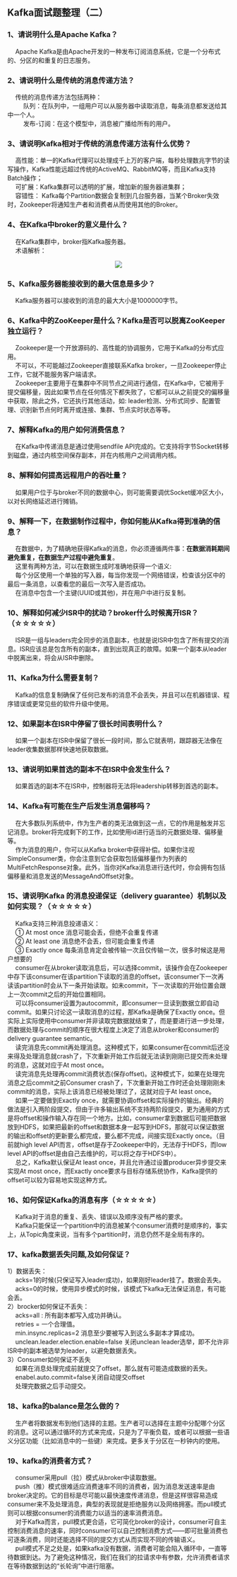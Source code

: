 ## Kafka面试题整理（二）  

### 1、请说明什么是Apache Kafka？  
&emsp; Apache Kafka是由Apache开发的一种发布订阅消息系统，它是一个分布式的、分区的和重复的日志服务。  

### 2、请说明什么是传统的消息传递方法？  
&emsp; 传统的消息传递方法包括两种：  
&emsp; &emsp; 队列：在队列中，一组用户可以从服务器中读取消息，每条消息都发送给其中一个人。  
&emsp; &emsp; 发布-订阅：在这个模型中，消息被广播给所有的用户。  

### 3、请说明Kafka相对于传统的消息传递方法有什么优势？  
&emsp; 高性能：单一的Kafka代理可以处理成千上万的客户端，每秒处理数兆字节的读写操作，Kafka性能远超过传统的ActiveMQ、RabbitMQ等，而且Kafka支持Batch操作；   
&emsp; 可扩展：Kafka集群可以透明的扩展，增加新的服务器进集群；  
&emsp; 容错性： Kafka每个Partition数据会复制到几台服务器，当某个Broker失效时，Zookeeper将通知生产者和消费者从而使用其他的Broker。  

### 4、在Kafka中broker的意义是什么？  
&emsp; 在Kafka集群中，broker指Kafka服务器。  
&emsp; 术语解析：  

<p align="center">
<img src="./../../Pics/Kafka%E9%9D%A2%E8%AF%95%E9%A2%98Pics/Kafka%E4%B8%ADbroker%E7%9A%84%E6%84%8F%E4%B9%89.png"/>  
<p align="center">
</p>
</p>  


### 5、Kafka服务器能接收到的最大信息是多少？  
&emsp; Kafka服务器可以接收到的消息的最大大小是1000000字节。  

### 6、Kafka中的ZooKeeper是什么？Kafka是否可以脱离ZooKeeper独立运行？  
&emsp; Zookeeper是一个开放源码的、高性能的协调服务，它用于Kafka的分布式应用。  
&emsp; 不可以，不可能越过Zookeeper直接联系Kafka broker，一旦Zookeeper停止工作，它就不能服务客户端请求。  
&emsp; Zookeeper主要用于在集群中不同节点之间进行通信，在Kafka中，它被用于提交偏移量，因此如果节点在任何情况下都失败了，它都可以从之前提交的偏移量中获取，除此之外，它还执行其他活动，如: leader检测、分布式同步、配置管理、识别新节点何时离开或连接、集群、节点实时状态等等。  

### 7、解释Kafka的用户如何消费信息？  
&emsp; 在Kafka中传递消息是通过使用sendfile API完成的。它支持将字节Socket转移到磁盘，通过内核空间保存副本，并在内核用户之间调用内核。  

### 8、解释如何提高远程用户的吞吐量？  
&emsp; 如果用户位于与broker不同的数据中心，则可能需要调优Socket缓冲区大小，以对长网络延迟进行摊销。  

### 9、解释一下，在数据制作过程中，你如何能从Kafka得到准确的信息？  
&emsp; 在数据中，为了精确地获得Kafka的消息，你必须遵循两件事：**在数据消耗期间避免重复，在数据生产过程中避免重复**。  
&emsp; 这里有两种方法，可以在数据生成时准确地获得一个语义:   
&emsp; 每个分区使用一个单独的写入器，每当你发现一个网络错误，检查该分区中的最后一条消息，以查看您的最后一次写入是否成功。  
&emsp; 在消息中包含一个主键(UUID或其他)，并在用户中进行反复制。  

### 10、解释如何减少ISR中的扰动？broker什么时候离开ISR？（☆☆☆☆☆）  
&emsp; ISR是一组与leaders完全同步的消息副本，也就是说ISR中包含了所有提交的消息。ISR应该总是包含所有的副本，直到出现真正的故障。如果一个副本从leader中脱离出来，将会从ISR中删除。  

### 11、Kafka为什么需要复制？  
&emsp; Kafka的信息复制确保了任何已发布的消息不会丢失，并且可以在机器错误、程序错误或更常见些的软件升级中使用。  

### 12、如果副本在ISR中停留了很长时间表明什么？  
&emsp; 如果一个副本在ISR中保留了很长一段时间，那么它就表明，跟踪器无法像在leader收集数据那样快速地获取数据。  

### 13、请说明如果首选的副本不在ISR中会发生什么？  
&emsp; 如果首选的副本不在ISR中，控制器将无法将leadership转移到首选的副本。  

### 14、Kafka有可能在生产后发生消息偏移吗？  
&emsp; 在大多数队列系统中，作为生产者的类无法做到这一点，它的作用是触发并忘记消息。broker将完成剩下的工作，比如使用id进行适当的元数据处理、偏移量等。  
&emsp; 作为消息的用户，你可以从Kafka broker中获得补偿。如果你注视SimpleConsumer类，你会注意到它会获取包括偏移量作为列表的MultiFetchResponse对象。此外，当你对Kafka消息进行迭代时，你会拥有包括偏移量和消息发送的MessageAndOffset对象。  

### 15、请说明Kafka 的消息投递保证（delivery guarantee）机制以及如何实现？（☆☆☆☆☆）  
&emsp; Kafka支持三种消息投递语义：  
&emsp; ① At most once 消息可能会丢，但绝不会重复传递  
&emsp; ② At least one 消息绝不会丢，但可能会重复传递  
&emsp; ③ Exactly once 每条消息肯定会被传输一次且仅传输一次，很多时候这是用户想要的  
&emsp; consumer在从broker读取消息后，可以选择commit，该操作会在Zookeeper中存下该consumer在该partition下读取的消息的offset，该consumer下一次再读该partition时会从下一条开始读取。如未commit，下一次读取的开始位置会跟上一次commit之后的开始位置相同。  
&emsp; 可以将consumer设置为autocommit，即consumer一旦读到数据立即自动commit。如果只讨论这一读取消息的过程，那Kafka是确保了Exactly once。但实际上实际使用中consumer并非读取完数据就结束了，而是要进行进一步处理，而数据处理与commit的顺序在很大程度上决定了消息从broker和consumer的delivery guarantee semantic。  
&emsp; 读完消息先commit再处理消息。这种模式下，如果consumer在commit后还没来得及处理消息就crash了，下次重新开始工作后就无法读到刚刚已提交而未处理的消息，这就对应于At most once。  
&emsp; 读完消息先处理再commit消费状态(保存offset)。这种模式下，如果在处理完消息之后commit之前Consumer crash了，下次重新开始工作时还会处理刚刚未commit的消息，实际上该消息已经被处理过了，这就对应于At least once。  
&emsp; 如果一定要做到Exactly once，就需要协调offset和实际操作的输出。经典的做法是引入两阶段提交，但由于许多输出系统不支持两阶段提交，更为通用的方式是将offset和操作输入存在同一个地方。比如，consumer拿到数据后可能把数据放到HDFS，如果把最新的offset和数据本身一起写到HDFS，那就可以保证数据的输出和offset的更新要么都完成，要么都不完成，间接实现Exactly once。（目前就high level API而言，offset是存于Zookeeper中的，无法存于HDFS，而low level API的offset是由自己去维护的，可以将之存于HDFS中）。  
&emsp; 总之，Kafka默认保证At least once，并且允许通过设置producer异步提交来实现At most once，而Exactly once要求与目标存储系统协作，Kafka提供的offset可以较为容易地实现这种方式。  

### 16、如何保证Kafka的消息有序（☆☆☆☆☆）  
&emsp; Kafka对于消息的重复、丢失、错误以及顺序没有严格的要求。  
&emsp; Kafka只能保证一个partition中的消息被某个consumer消费时是顺序的，事实上，从Topic角度来说，当有多个partition时，消息仍然不是全局有序的。  

### 17、kafka数据丢失问题,及如何保证？  
1）数据丢失：  
&emsp; acks=1的时候(只保证写入leader成功)，如果刚好leader挂了。数据会丢失。  
&emsp; acks=0的时候，使用异步模式的时候，该模式下kafka无法保证消息，有可能会丢。  
2）brocker如何保证不丢失：  
&emsp; acks=all : 所有副本都写入成功并确认。  
&emsp; retries = 一个合理值。  
&emsp; min.insync.replicas=2  消息至少要被写入到这么多副本才算成功。  
&emsp; unclean.leader.election.enable=false 关闭unclean leader选举，即不允许非ISR中的副本被选举为leader，以避免数据丢失。  
3）Consumer如何保证不丢失  
&emsp; 如果在消息处理完成前就提交了offset，那么就有可能造成数据的丢失。  
&emsp; enabel.auto.commit=false关闭自动提交offset  
&emsp; 处理完数据之后手动提交。  

### 18、kafka的balance是怎么做的？  
&emsp; 生产者将数据发布到他们选择的主题。生产者可以选择在主题中分配哪个分区的消息。这可以通过循环的方式来完成，只是为了平衡负载，或者可以根据一些语义分区功能（比如消息中的一些键）来完成。更多关于分区在一秒钟内的使用。  

### 19、kafka的消费者方式？  
&emsp; consumer采用pull（拉）模式从broker中读取数据。  
&emsp; push（推）模式很难适应消费速率不同的消费者，因为消息发送速率是由broker决定的。它的目标是尽可能以最快速度传递消息，但是这样很容易造成consumer来不及处理消息，典型的表现就是拒绝服务以及网络拥塞。而pull模式则可以根据consumer的消费能力以适当的速率消费消息。  
&emsp; 对于Kafka而言，pull模式更合适，它可简化broker的设计，consumer可自主控制消费消息的速率，同时consumer可以自己控制消费方式——即可批量消费也可逐条消费，同时还能选择不同的提交方式从而实现不同的传输语义。  
&emsp; pull模式不足之处是，如果kafka没有数据，消费者可能会陷入循环中，一直等待数据到达。为了避免这种情况，我们在我们的拉请求中有参数，允许消费者请求在等待数据到达的“长轮询”中进行阻塞。  













